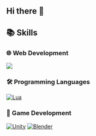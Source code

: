 ## Hi there 👋

## 📚 Skills

### 🌐 Web Development
[![](https://skillicons.dev/icons?i=js,html,css,react)](https://skillicons.dev)


### 🛠️ Programming Languages
[![Lua](https://skillicons.dev/icons?i=lua)](https://skillicons.dev)

### 🧩 Game Development
[![Unity](https://skillicons.dev/icons?i=unity)](https://skillicons.dev)
[![Blender](https://skillicons.dev/icons?i=blender)](https://skillicons.dev)
<!--
**zurkatron/zurkatron** is a ✨ _special_ ✨ repository because its `README.md` (this file) appears on your GitHub profile.

Here are some ideas to get you started:

- 🔭 I’m currently working on ...
- 🌱 I’m currently learning ...
- 👯 I’m looking to collaborate on ...
- 🤔 I’m looking for help with ...
- 💬 Ask me about ...
- 📫 How to reach me: ...
- 😄 Pronouns: ...
- ⚡ Fun fact: ...
-->
